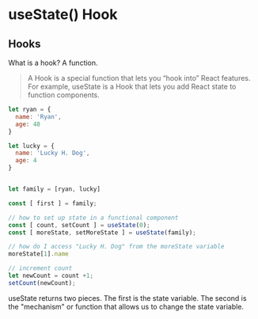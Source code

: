 # useState() Hook

## Hooks

What is a hook?  A function.

> A Hook is a special function that lets you “hook into” React features. For example, useState is a Hook that lets you add React state to function components.

```javascript
let ryan = {
  name: 'Ryan',
  age: 48
}

let lucky = {
  name: 'Lucky H. Dog',
  age: 4
}


let family = [ryan, lucky]

const [ first ] = family;

// how to set up state in a functional component
const [ count, setCount ] = useState(0);
const [ moreState, setMoreState ] = useState(family);

// how do I access "Lucky H. Dog" from the moreState variable
moreState[1].name

// increment count
let newCount = count +1;
setCount(newCount);
```

useState returns two pieces.  The first is the state variable.  The second is the "mechanism" or function that allows us to change the state variable.
